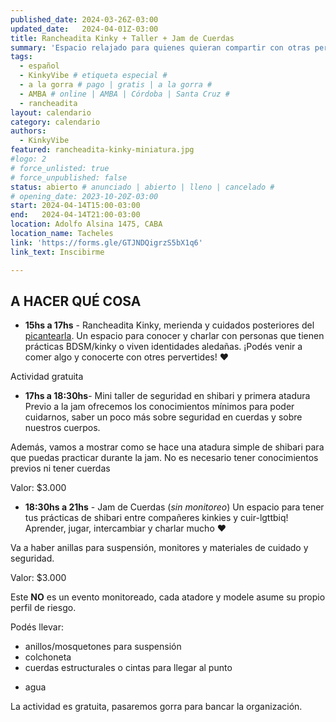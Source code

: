 ```yaml
---
published_date: 2024-03-26Z-03:00
updated_date:   2024-04-01Z-03:00
title: Rancheadita Kinky + Taller + Jam de Cuerdas
summary: 'Espacio relajado para quienes quieran compartir con otras personas kinkies y queer/lgtb. Nos juntamos a conocernos, charlar, comer, y atar.'
tags:
  - español
  - KinkyVibe # etiqueta especial #
  - a la gorra # pago | gratis | a la gorra #
  - AMBA # online | AMBA | Córdoba | Santa Cruz #
  - rancheadita
layout: calendario
category: calendario
authors:
  - KinkyVibe
featured: rancheadita-kinky-miniatura.jpg
#logo: 2
# force_unlisted: true
# force_unpublished: false
status: abierto # anunciado | abierto | lleno | cancelado #
# opening_date: 2023-10-20Z-03:00
start: 2024-04-14T15:00-03:00
end:   2024-04-14T21:00-03:00
location: Adolfo Alsina 1475, CABA
location_name: Tacheles
link: 'https://forms.gle/GTJNDQigrzS5bX1q6'
link_text: Inscibirme

---
```


## A HACER QUÉ COSA

- **15hs a 17hs** - Rancheadita Kinky, merienda y cuidados posteriores del [picantearla](/calendario/picantearla-2024-04).
Un espacio para conocer y charlar con personas que tienen prácticas BDSM/kinky o viven identidades aledañas. ¡Podés venir a comer algo y conocerte con otres pervertides! ❤️

Actividad gratuita

- **17hs a 18:30hs**- Mini taller de seguridad en shibari y primera atadura
Previo a la jam ofrecemos los conocimientos mínimos para poder cuidarnos, saber un poco más sobre seguridad en cuerdas y sobre nuestros cuerpos.
  
Además, vamos a mostrar como se hace una atadura simple de shibari para que puedas practicar durante la jam. No es necesario tener conocimientos previos ni tener cuerdas 

Valor: $3.000

- **18:30hs a 21hs** - Jam de Cuerdas (_sin monitoreo_)
Un espacio para tener tus prácticas de shibari entre compañeres kinkies y cuir-lgttbiq! Aprender, jugar, intercambiar y charlar mucho ❤️

Va a haber anillas para suspensión, monitores y materiales de cuidado y seguridad.

Valor: $3.000

Este **NO** es un evento monitoreado, cada atadore y modele asume su propio perfil de riesgo.

<!-- Va a estar [Luzi](https://www.instagram.com/manos.magicas.luzi/) alimentándonos vendiendo cositas muy ricas veganas 🔥 -->
Podés llevar:
- anillos/mosquetones para suspensión
- colchoneta
- cuerdas estructurales o cintas para llegar al punto
<!-- - repelente -->
- agua

La actividad es gratuita, pasaremos gorra para bancar la organización. 